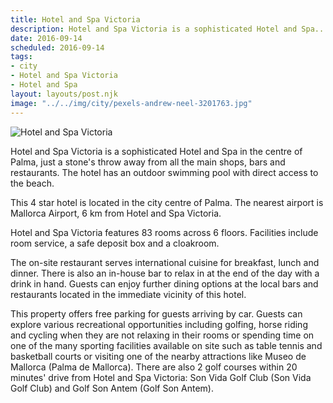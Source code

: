 ```yaml
---
title: Hotel and Spa Victoria
description: Hotel and Spa Victoria is a sophisticated Hotel and Spa...
date: 2016-09-14
scheduled: 2016-09-14
tags:
- city
- Hotel and Spa Victoria
- Hotel and Spa
layout: layouts/post.njk
image: "../../img/city/pexels-andrew-neel-3201763.jpg"
---
```


![Hotel and Spa Victoria](../../img/city/pexels-andrew-neel-3201763.jpg)

Hotel and Spa Victoria is a sophisticated Hotel and Spa in the centre of Palma, just a stone's throw away from all the main shops, bars and restaurants. The hotel has an outdoor swimming pool with direct access to the beach.

This 4 star hotel is located in the city centre of Palma. The nearest airport is Mallorca Airport, 6 km from Hotel and Spa Victoria.

Hotel and Spa Victoria features 83 rooms across 6 floors. Facilities include room service, a safe deposit box and a cloakroom.

The on-site restaurant serves international cuisine for breakfast, lunch and dinner. There is also an in-house bar to relax in at the end of the day with a drink in hand. Guests can enjoy further dining options at the local bars and restaurants located in the immediate vicinity of this hotel.

This property offers free parking for guests arriving by car. Guests can explore various recreational opportunities including golfing, horse riding and cycling when they are not relaxing in their rooms or spending time on one of the many sporting facilities available on site such as table tennis and basketball courts or visiting one of the nearby attractions like Museo de Mallorca (Palma de Mallorca). There are also 2 golf courses within 20 minutes' drive from Hotel and Spa Victoria: Son Vida Golf Club (Son Vida Golf Club) and Golf Son Antem (Golf Son Antem).